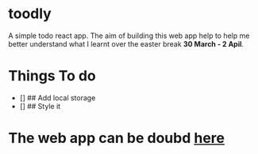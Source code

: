 # toodly
A simple todo react app. The aim of building this web app help to help me better understand what I learnt over the easter break **30 March - 2 Apil**.

# Things To do
* [] ## Add local storage
* [] ## Style it 

# The web app can be doubd [here](https://ankorgh.github.io/toodly/)